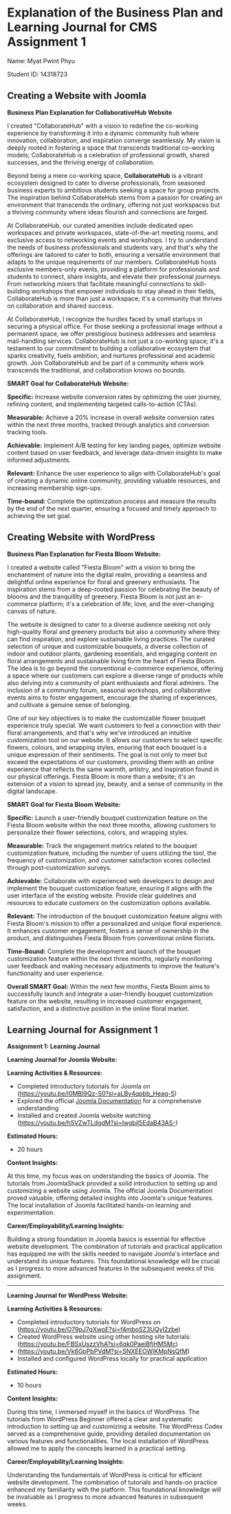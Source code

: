 # Explanation of the Business Plan and Learning Journal for CMS Assignment 1

Name: Myat Pwint Phyu

Student ID: 14318723

## Creating a Website with Joomla 

**Business Plan Explanation for CollaborativeHub Website**

I created "CollaborateHub" with a vision to redefine the co-working experience by transforming it into a dynamic community hub where innovation, collaboration, and inspiration converge seamlessly. My vision is deeply rooted in fostering a space that transcends traditional co-working models; CollaborateHub is a celebration of professional growth, shared successes, and the thriving energy of collaboration.

Beyond being a mere co-working space, **CollaborateHub** is a vibrant ecosystem designed to cater to diverse professionals, from seasoned business experts to ambitious students seeking a space for group projects. The inspiration behind CollaborateHub stems from a passion for creating an environment that transcends the ordinary, offering not just workspaces but a thriving community where ideas flourish and connections are forged.

At CollaborateHub, our curated amenities include dedicated open workspaces and private workspaces, state-of-the-art meeting rooms, and exclusive access to networking events and workshops. I try to understand the needs of business professionals and students vary, and that's why the offerings are tailored to cater to both, ensuring a versatile environment that adapts to the unique requirements of our members. CollaborateHub hosts exclusive members-only events, providing a platform for professionals and students to connect, share insights, and elevate their professional journeys. From networking mixers that facilitate meaningful connections to skill-building workshops that empower individuals to stay ahead in their fields, CollaborateHub is more than just a workspace; it's a community that thrives on collaboration and shared success.

At CollaborateHub, I recognize the hurdles faced by small startups in securing a physical office. For those seeking a professional image without a permanent space, we offer prestigious business addresses and seamless mail-handling services. CollaborateHub is not just a co-working space; it's a testament to our commitment to building a collaborative ecosystem that sparks creativity, fuels ambition, and nurtures professional and academic growth. Join CollaborateHub and be part of a community where work transcends the traditional, and collaboration knows no bounds.

**SMART Goal for CollaborateHub Website:**

**Specific:** Increase website conversion rates by optimizing the user journey, refining content, and implementing targeted calls-to-action (CTAs).

**Measurable:** Achieve a 20% increase in overall website conversion rates within the next three months, tracked through analytics and conversion tracking tools.

**Achievable:** Implement A/B testing for key landing pages, optimize website content based on user feedback, and leverage data-driven insights to make informed adjustments.

**Relevant:** Enhance the user experience to align with CollaborateHub's goal of creating a dynamic online community, providing valuable resources, and increasing membership sign-ups.

**Time-bound:** Complete the optimization process and measure the results by the end of the next quarter, ensuring a focused and timely approach to achieving the set goal.

## Creating Website with WordPress

**Business Plan Explanation for Fiesta Bloom Website:**

I created a website called "Fiesta Bloom" with a vision to bring the enchantment of nature into the digital realm, providing a seamless and delightful online experience for floral and greenery enthusiasts. The inspiration stems from a deep-rooted passion for celebrating the beauty of blooms and the tranquillity of greenery. Fiesta Bloom is not just an e-commerce platform; it's a celebration of life, love, and the ever-changing canvas of nature.

The website is designed to cater to a diverse audience seeking not only high-quality floral and greenery products but also a community where they can find inspiration, and explore sustainable living practices. The curated selection of unique and customizable bouquets, a diverse collection of indoor and outdoor plants, gardening essentials, and engaging content on floral arrangements and sustainable living form the heart of Fiesta Bloom. The idea is to go beyond the conventional e-commerce experience, offering a space where our customers can explore a diverse range of products while also delving into a community of plant enthusiasts and floral admirers. The inclusion of a community forum, seasonal workshops, and collaborative events aims to foster engagement, encourage the sharing of experiences, and cultivate a genuine sense of belonging.

One of our key objectives is to make the customizable flower bouquet experience truly special. We want customers to feel a connection with their floral arrangements, and that's why we've introduced an intuitive customization tool on our website. It allows our customers to select specific flowers, colours, and wrapping styles, ensuring that each bouquet is a unique expression of their sentiments. The goal is not only to meet but exceed the expectations of our customers, providing them with an online experience that reflects the same warmth, artistry, and inspiration found in our physical offerings. Fiesta Bloom is more than a website; it's an extension of a vision to spread joy, beauty, and a sense of community in the digital landscape.

**SMART Goal for Fiesta Bloom Website:**

**Specific:**
Launch a user-friendly bouquet customization feature on the Fiesta Bloom website within the next three months, allowing customers to personalize their flower selections, colors, and wrapping styles.

**Measurable:**
Track the engagement metrics related to the bouquet customization feature, including the number of users utilizing the tool, the frequency of customization, and customer satisfaction scores collected through post-customization surveys.

**Achievable:**
Collaborate with experienced web developers to design and implement the bouquet customization feature, ensuring it aligns with the user interface of the existing website. Provide clear guidelines and resources to educate customers on the customization options available.

**Relevant:**
The introduction of the bouquet customization feature aligns with Fiesta Bloom's mission to offer a personalized and unique floral experience. It enhances customer engagement, fosters a sense of ownership in the product, and distinguishes Fiesta Bloom from conventional online florists.

**Time-Bound:**
Complete the development and launch of the bouquet customization feature within the next three months, regularly monitoring user feedback and making necessary adjustments to improve the feature's functionality and user experience.

**Overall SMART Goal:**
Within the next few months, Fiesta Bloom aims to successfully launch and integrate a user-friendly bouquet customization feature on the website, resulting in increased customer engagement, satisfaction, and a distinctive position in the online floral market.

## Learning Journal for Assignment 1

**Assignment 1: Learning Journal**

**Learning Journal for Joomla Website:**

**Learning Activities & Resources:**

- Completed introductory tutorials for Joomla on (https://youtu.be/I0MBI9Qz-S0?si=aLBy4qpbb_Heag-5)
- Explored the official [Joomla Documentation](https://docs.joomla.org/) for a comprehensive understanding
- Installed and created Joomla website watching (https://youtu.be/h5VZwTLdgdM?si=lwgbiI5EdaB43AS-)

**Estimated Hours:**
- 20 hours

**Content Insights:**

At this time, my focus was on understanding the basics of Joomla. The tutorials from JoomlaShack provided a solid introduction to setting up and customizing a website using Joomla. The official Joomla Documentation proved valuable, offering detailed insights into Joomla's unique features. The local installation of Joomla facilitated hands-on learning and experimentation.

**Career/Employability/Learning Insights:**

Building a strong foundation in Joomla basics is essential for effective website development. The combination of tutorials and practical application has equipped me with the skills needed to navigate Joomla's interface and understand its unique features. This foundational knowledge will be crucial as I progress to more advanced features in the subsequent weeks of this assignment.

---

**Learning Journal for WordPress Website:**

**Learning Activities & Resources:**

- Completed introductory tutorials for WordPress on (https://youtu.be/O79pJ7qXwoE?si=f4mboSZ3UQyI2zbe)
- Created WordPress website using other hosting site tutorials: (https://youtu.be/FBSxUszzVhA?si=6qk0PaejBfjHM5Mc)
- (https://youtu.be/Vk6GpPbPVdM?si=SNXEEOWlKMpNsQfM)
- Installed and configured WordPress locally for practical application

**Estimated Hours:**
- 10 hours

**Content Insights:**

During this time, I immersed myself in the basics of WordPress. The tutorials from WordPress Beginner offered a clear and systematic introduction to setting up and customizing a website. The WordPress Codex served as a comprehensive guide, providing detailed documentation on various features and functionalities. The local installation of WordPress allowed me to apply the concepts learned in a practical setting.

**Career/Employability/Learning Insights:**

Understanding the fundamentals of WordPress is critical for efficient website development. The combination of tutorials and hands-on practice enhanced my familiarity with the platform. This foundational knowledge will be invaluable as I progress to more advanced features in subsequent weeks.
